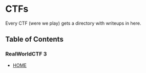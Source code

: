 # CTFs

Every CTF (were we play) gets a directory with writeups in here.

## Table of Contents
### RealWorldCTF 3
   - [HOME](./Real%20World%20CTF%203rd/HOME.md)
